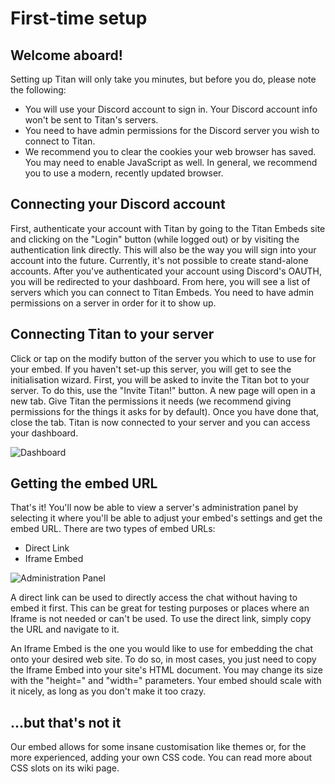 # First-time setup
## Welcome aboard!

Setting up Titan will only take you minutes, but before you do, please note the following:

* You will use your Discord account to sign in. Your Discord account info won't be sent to Titan's servers.
* You need to have admin permissions for the Discord server you wish to connect to Titan.
* We recommend you to clear the cookies your web browser has saved. You may need to enable JavaScript as well. In general, we recommend you to use a modern, recently updated browser.

## Connecting your Discord account

First, authenticate your account with Titan by going to the Titan Embeds site and clicking on the "Login" button (while logged out) or by visiting the authentication link directly. This will also be the way you will sign into your account into the future. Currently, it's not possible to create stand-alone accounts. After you've authenticated your account using Discord's OAUTH, you will be redirected to your dashboard. From here, you will see a list of servers which you can connect to Titan Embeds. You need to have admin permissions on a server in order for it to show up.

## Connecting Titan to your server

Click or tap on the modify button of the server you which to use to use for your embed. If you haven't set-up this server, you will get to see the initialisation wizard. First, you will be asked to invite the Titan bot to your server. To do this, use the "Invite Titan!" button. A new page will open in a new tab. Give Titan the permissions it needs (we recommend giving permissions for the things it asks for by default). Once you have done that, close the tab. Titan is now connected to your server and you can access your dashboard.

![Dashboard](https://i.imgur.com/hsMO3d7.png)

## Getting the embed URL

That's it! You'll now be able to view a server's administration panel by selecting it where you'll be able to adjust your embed's settings and get the embed URL. There are two types of embed URLs:

* Direct Link
* Iframe Embed

![Administration Panel](https://i.imgur.com/oeSUILC.png)

A direct link can be used to directly access the chat without having to embed it first. This can be great for testing purposes or places where an Iframe is not needed or can't be used. To use the direct link, simply copy the URL and navigate to it.

An Iframe Embed is the one you would like to use for embedding the chat onto your desired web site. To do so, in most cases, you just need to copy the Iframe Embed into your site's HTML document. You may change its size with the "height=" and "width=" parameters. Your embed should scale with it nicely, as long as you don't make it too crazy.

## ...but that's not it 

Our embed allows for some insane customisation like themes or, for the more experienced, adding your own CSS code. You can read more about CSS slots on its wiki page.
